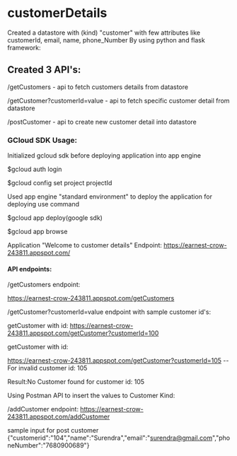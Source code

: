 # customerDetails

Created a datastore with (kind) "customer" with few attributes like customerId, email, name, phone_Number
By using python and flask framework:

## Created 3 API's:

/getCustomers - api to fetch customers details from datastore

/getCustomer?customerId=value - api to fetch specific customer detail from datastore

/postCustomer - api to create new customer detail into datastore

### GCloud SDK Usage: 
Initialized gcloud sdk before deploying application into app engine

$gcloud auth login

$gcloud config set project projectId

Used app engine "standard environment" to deploy the application for deploying use command

$gcloud app deploy(google sdk)

$gcloud app browse

Application "Welcome to customer details" Endpoint: https://earnest-crow-243811.appspot.com/

#### API endpoints:

/getCustomers endpoint: 

https://earnest-crow-243811.appspot.com/getCustomers

/getCustomer?customerId=value endpoint with sample customer id's:


getCustomer with id:
https://earnest-crow-243811.appspot.com/getCustomer?customerId=100


getCustomer with id:

https://earnest-crow-243811.appspot.com/getCustomer?customerId=105  --For invalid customer id: 105

Result:No Customer found for customer id: 105


Using Postman API to insert the values to Customer Kind:

/addCustomer endpoint: https://earnest-crow-243811.appspot.com/addCustomer

sample input for post customer {"customerid":"104","name":"Surendra","email":"surendra@gmail.com","phoneNumber":"7680900689"}
